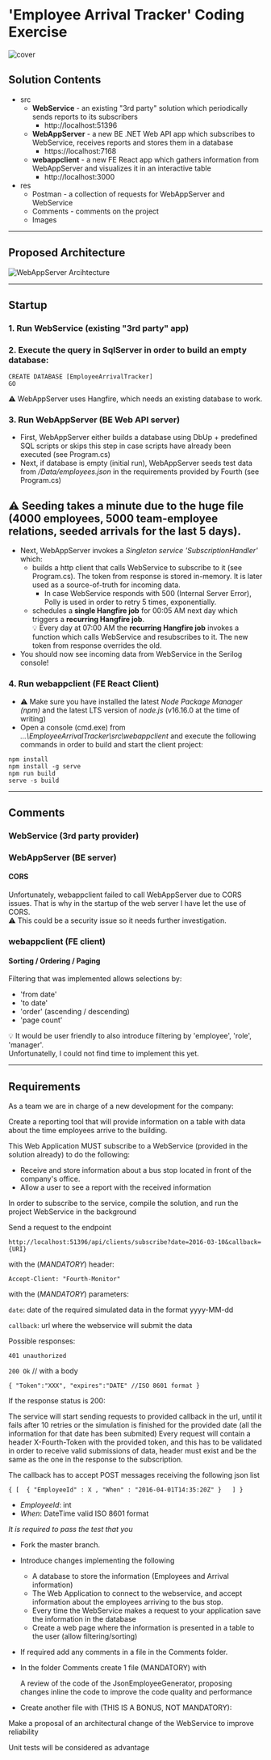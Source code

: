 # 'Employee Arrival Tracker' Coding Exercise

![cover](res/Images/cover.jpg)

## Solution Contents

- src
    - **WebService** - an existing "3rd party" solution which periodically sends reports to its subscribers
        - http://localhost:51396
    - **WebAppServer** - a new BE .NET Web API app which subscribes to WebService, receives reports and stores them in a database
        - https://localhost:7168
    - **webappclient** - a new FE React app which gathers information from WebAppServer and visualizes it in an interactive table
        - http://localhost:3000
- res
    - Postman - a collection of requests for WebAppServer and WebService
    - Comments - comments on the project
	- Images

---

## Proposed Architecture

![WebAppServer Arcihtecture](res/Images/WebAppServer_Architecture.jpg)

---

## Startup

### 1. Run **WebService** (existing "3rd party" app)

### 2. Execute the query in SqlServer in order to build an empty database:
```
CREATE DATABASE [EmployeeArrivalTracker]
GO
```
⚠️ WebAppServer uses Hangfire, which needs an existing database to work.

### 3. Run **WebAppServer** (BE Web API server)  
- First, WebAppServer either builds a database using DbUp + predefined SQL scripts or skips this step in case scripts have already been executed (see Program.cs)
- Next, if database is empty (initial run), WebAppServer seeds test data from */Data/employees.json* in the requirements provided by Fourth (see Program.cs)

⚠️ Seeding takes a minute due to the huge file (4000 employees, 5000 team-employee relations, seeded arrivals for the last 5 days).
-
- Next, WebAppServer invokes a *Singleton service 'SubscriptionHandler'* which:
    - builds a http client that calls WebService to subscribe to it (see Program.cs). The token from response is stored in-memory. It is later used as a source-of-truth for incoming data.
        - In case WebService responds with 500 (Internal Server Error), Polly is used in order to retry 5 times, exponentially. 
    - schedules a **single Hangfire job** for 00:05 AM next day which triggers a **recurring Hangfire job**.  
    💡 Every day at 07:00 AM the **recurring Hangfire job** invokes a function which calls WebService and resubscribes to it. The new token from response overrides the old.
- You should now see incoming data from WebService in the Serilog console!

### 4. Run **webappclient** (FE React Client)
- ⚠️ Make sure you have installed the latest *Node Package Manager (npm)* and the latest LTS version of *node.js*  (v16.16.0 at the time of writing)
- Open a console (cmd.exe) from *...\EmployeeArrivalTracker\src\webappclient* and execute the following commands in order to build and start the client project:
```
npm install
npm install -g serve
npm run build
serve -s build
```

---

## Comments

### **WebService (3rd party provider)**

### **WebAppServer (BE server)**

#### **CORS**

Unfortunately, webappclient failed to call WebAppServer due to CORS issues. That is why in the startup of the web server I have let the use of CORS.  
⚠️ This could be a security issue so it needs further investigation.

### **webappclient (FE client)**

#### **Sorting / Ordering / Paging**

Filtering that was implemented allows selections by:
- 'from date'
- 'to date'
- 'order' (ascending / descending)
- 'page count'  

💡 It would be user friendly to also introduce filtering by 'employee', 'role', 'manager'.  
Unfortunatelly, I could not find time to implement this yet.

---

## Requirements

As a team we are in charge of a new development for the company:

Create a reporting tool that will provide information on a table with data about the time employees arrive to the building.

This Web Application MUST subscribe to a WebService (provided in the solution already) to do the following:
- Receive and store information about a bus stop located in front of the company's office.
- Allow a user to see a report with the received information

In order to subscribe to the service, compile the solution, and run the project WebService in the background

Send a request to the endpoint

`http://localhost:51396/api/clients/subscribe?date=2016-03-10&callback={URI}`

with the (*MANDATORY*) header:

`Accept-Client: "Fourth-Monitor"`

with the (*MANDATORY*) parameters:

`date`: date of the required simulated data in the format yyyy-MM-dd

`callback`: url where the webservice will submit the data

Possible responses:

`401 unauthorized`

`200 Ok` // with a body

`{
	"Token":"XXX",
	"expires":"DATE" //ISO 8601 format
}`

If the response status is 200:

The service will start sending requests to provided callback in the url, until it fails after 10 retries or the simulation is finished for the provided date (all the information for that date has been submited)
Every request will contain a header X-Fourth-Token with the provided token, and this has to be validated in order to receive valid submissions of data, header must exist and be the same as the one in the response to the subscription.

The callback has to accept POST messages receiving the following json list

`{
	[  { "EmployeeId" : X , "When" : "2016-04-01T14:35:20Z" }	]
}`

- *EmployeeId*: int
- *When*: DateTime valid ISO 8601 format

*It is required to pass the test that you*

- Fork the master branch.
- Introduce changes implementing the following
    - A database to store the information (Employees and Arrival information)
    - The Web Application to connect to the webservice, and accept information about the employees arriving to the bus stop.
     - Every time the WebService makes a request to your application save the information in the database
     - Create a web page where the information is presented in a table to the user (allow filtering/sorting)
- If required add any comments in a file in the Comments folder.

- In the folder Comments create 1 file (MANDATORY) with

	A review of the code of the JsonEmployeeGenerator, proposing changes inline the code to improve the code quality and performance

- Create another file with (THIS IS A BONUS, NOT MANDATORY):

Make a proposal of an architectural change of the WebService to improve reliability

Unit tests will be considered as advantage
